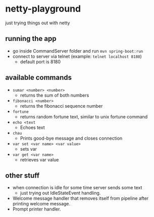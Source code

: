 # netty-playground
just trying things out with netty

## running the app
* go inside CommandServer folder and run `mvn spring-boot:run`
* connect to server via telnet (example: `telnet localhost 8180`)
  * default port is 8180
   
  
## available commands
* `sumar <number> <number>`
  * returns the sum of both numbers
* `fibonacci <number>`
  * returns the fibonacci sequence number
* `fortune`
  * returns random fortune text, similar to unix fortune command
* `echo <text`
  * Echoes text
* `chau`
  * Prints good-bye message and closes connection
* `var set <var name> <var value>`
  * sets var
* `var get <var name>`
  * retrieves var value
  
## other stuff
* when connection is idle for some time server sends some text
  * just trying out IdleStateEvent handling.
* Welcome message handler that removes itself from pipeline after printing welcome message.
* Prompt printer handler.
